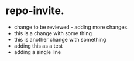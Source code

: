 # repo-invite.   

- change to be reviewed - adding more changes.  
- this is a change with some thing
- this is another change with something
- adding this as a test
- adding a single line
